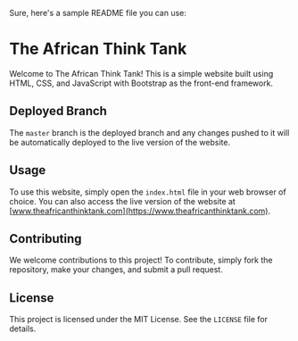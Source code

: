 Sure, here's a sample README file you can use:

# The African Think Tank

Welcome to The African Think Tank! This is a simple website built using HTML, CSS, and JavaScript with Bootstrap as the front-end framework.

## Deployed Branch

The `master` branch is the deployed branch and any changes pushed to it will be automatically deployed to the live version of the website.

## Usage

To use this website, simply open the `index.html` file in your web browser of choice. You can also access the live version of the website at [www.theafricanthinktank.com](https://www.theafricanthinktank.com).

## Contributing

We welcome contributions to this project! To contribute, simply fork the repository, make your changes, and submit a pull request.

## License

This project is licensed under the MIT License. See the `LICENSE` file for details.